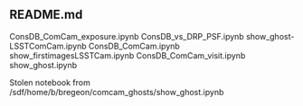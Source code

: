## README.md
ConsDB_ComCam_exposure.ipynb  ConsDB_vs_DRP_PSF.ipynb	     show_ghost-LSSTComCam.ipynb
ConsDB_ComCam.ipynb	      show_firstimagesLSSTCam.ipynb
ConsDB_ComCam_visit.ipynb     show_ghost.ipynb

Stolen notebook from /sdf/home/b/bregeon/comcam_ghosts/show_ghost.ipynb

